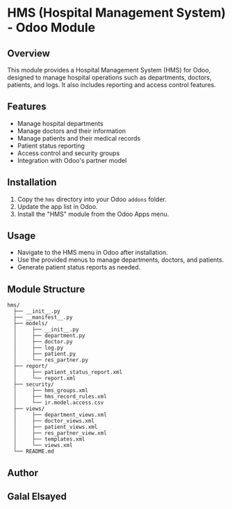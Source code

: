 # HMS (Hospital Management System) - Odoo Module

## Overview
This module provides a Hospital Management System (HMS) for Odoo, designed to manage hospital operations such as departments, doctors, patients, and logs. It also includes reporting and access control features.

## Features
- Manage hospital departments
- Manage doctors and their information
- Manage patients and their medical records
- Patient status reporting
- Access control and security groups
- Integration with Odoo's partner model

## Installation
1. Copy the `hms` directory into your Odoo `addons` folder.
2. Update the app list in Odoo.
3. Install the "HMS" module from the Odoo Apps menu.

## Usage
- Navigate to the HMS menu in Odoo after installation.
- Use the provided menus to manage departments, doctors, and patients.
- Generate patient status reports as needed.

## Module Structure
```
hms/
  ├── __init__.py
  ├── __manifest__.py
  ├── models/
  │     ├── __init__.py
  │     ├── department.py
  │     ├── doctor.py
  │     ├── log.py
  │     ├── patient.py
  │     └── res_partner.py
  ├── report/
  │     ├── patient_status_report.xml
  │     └── report.xml
  ├── security/
  │     ├── hms_groups.xml
  │     ├── hms_record_rules.xml
  │     └── ir.model.access.csv
  ├── views/
  │     ├── department_views.xml
  │     ├── doctor_views.xml
  │     ├── patient_views.xml
  │     ├── res_partner_view.xml
  │     ├── templates.xml
  │     └── views.xml
  └── README.md
```

## Author
Galal Elsayed
---